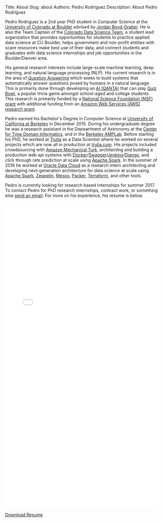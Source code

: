 Title: About
Slug: about
Authors: Pedro Rodriguez
Description: About Pedro Rodriguez

Pedro Rodriguez is a 2nd year PhD student in Computer Science at the [University of Colorado at Boulder](http://cs.colorado.edu/) advised by [Jordan Boyd-Graber](http://www.umiacs.umd.edu/~jbg/). He is also the Team Captain of the [Colorado Data Science Team](http://codata.colorado.edu), a student lead organization that provides opportunities for students to practice applied data science at CU Boulder, helps government and non-profit entities with scare resources make best use of their data, and connect students and graduates with data science internships and job opportunities in the Boulder/Denver area.

His general research interests include large-scale machine learning, deep learning, and natural language processing (NLP). His current research is in the area of [Question Answering](https://en.wikipedia.org/wiki/Question_answering) which seeks to build systems that automatically answer questions posed by humans in a natural language. This is primarily done through developing an [AI (QANTA)](https://github.com/Pinafore/qb) that can play [Quiz Bowl](https://en.wikipedia.org/wiki/Quiz_bowl), a popular trivia game amongst school-aged and college students. This research is primarily funded by a [National Science Foundation (NSF) grant](http://www.umiacs.umd.edu/~jbg/projects/IIS-1320538.html) with additional funding from an [Amazon Web Services (AWS) research grant](https://aws.amazon.com/grants/).

Pedro earned his Bachelor's Degree in Computer Science at [University of California at Berkeley](http://www.cs.berkeley.edu/) in December 2015. During his undergraduate degree he was a research assistant in the Depeartment of Astronomy at the [Center for Time Domain Informatics](https://sites.google.com/site/cftdinfo/home/software), and in the [Berkeley AMPLab](https://amplab.cs.berkeley.edu). Before starting his PhD, he worked at [Trulia](http://www.trulia.com/) as a Data Scientist where he worked on several projects which are now all in production at [trulia.com](https://trulia.com). His projects included crowdsourcing with [Amazon Mechanical Turk](https://www.mturk.com/), architecting and building a production web api systems with
[Docker](https://www.docker.com/)/[Swagger](http://swagger.io/)/[Jenkins](https://jenkins-ci.org/)/[Django](https://www.djangoproject.com/),
and click through rate prediction at scale using [Apache Spark](http://spark.apache.org/). In the summer of 2016 he worked at [Oracle Data Cloud](https://cloud.oracle.com/data-cloud) as a research intern architecting and developing next-generation architecture for data science at scale using [Apache Spark](https://spark.apache.org), [Zeppelin](https://zeppelin.apache.org), [Mesos](https://mesos.apache.org), [Packer](https://www.packer.io), [Terraform](https://www.terraform.io), and other tools.

Pedro is currently looking for research based internships for summer 2017. To contact Pedro for PhD research internships, contract work, or something else <a href="http://www.google.com/recaptcha/mailhide/d?k=01iYFIl6B3xzrbv6mhk01WIg==&amp;c=TFGKPerMUv6Dii-GSIiMH3X313P2NMr77LxRq75UYHc=" onclick="window.open('http://www.google.com/recaptcha/mailhide/d?k\07501iYFIl6B3xzrbv6mhk01WIg\75\75\46c\75TFGKPerMUv6Dii-GSIiMH3X313P2NMr77LxRq75UYHc\075', '', 'toolbar=0,scrollbars=0,location=0,statusbar=0,menubar=0,resizable=0,width=500,height=300'); return false;" title="Reveal this e-mail address">send an email</a>. For more on his experience, his resume is below.

<div style="width: 100%; height: 1000px">
  <embed src="{filename}/resume.pdf" width="100%" height="100%" type='application/pdf'></embed>
</div>

<a class="button small common-button" style="width:200px;" href="{filename}/resume.pdf" target="_blank">Download Resume</a>
<!-- __ -->
